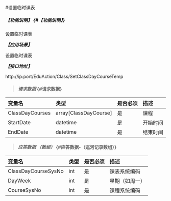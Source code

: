 #设置临时课表

##### _【功能说明】_ {#【功能说明】}

设置临时课表

_**【应用场景】**_

设置临时课表

_**【接口地址】**_

http://ip:port/EduAction/Class/SetClassDayCourseTemp

> #### _请求数据_ {#请求数据}

| 变量名 | 类型 | 是否必须 | 描述 |
| :--- | :--- | :--- | :--- |
| ClassDayCourses| array[ClassDayCourse]| 是 | 课程|
| StartDate| datetime| 是 | 开始时间|
| EndDate| datetime| 是 | 结束时间|



> #### _应答数据 （数组）_ {#应答数据-（巡河记录数组）}

| 变量名 | 类型 | 是否必须 | 描述 |
| :--- | :--- | :--- | :--- |
| ClassDayCourseSysNo| int | 是 | 课表系统编码 |
| DayWeek | int | 是 | 星期（如周一） |
| CourseSysNo | int | 是 | 课程系统编码 |






